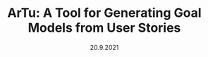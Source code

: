 ---
title: "ArTu: A Tool for Generating Goal Models from User Stories"
collection: publications
permalink: /publication/paper-1
excerpt: 'User stories are widely used to capture the desires of the users in agile development. A set of user stories is easy to read and write but incapable of representing the hierarchical relations and synergies among the user stories. By contrast, goal models are uncommon in industrial projects however they can express the structure and other relations among requirements captured as goals. This paper presents ArTu, a tool for generating goal models from user stories to effortlessly benefit from both. Given a set of user stories, our tool generates goal models with different structures depending on the heuristic selected by the user. Users can import, edit, and export model data in different formats.'
date: 20.9.2021
venue: '2021 IEEE 29th International Requirements Engineering Conference (RE)'
paperurl: 'https://ieeexplore.ieee.org/abstract/document/9604615/'
citation: 'T. Günes, C.A. Öz, F.B. Aydemir, "ArTu: A Tool for Generating Goal Models from User Stories", Proc. IEEE 29th Int. Requirements Eng. Conf. (RE), pp. 436-437, Spt. 2021.'
---